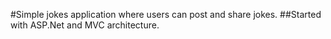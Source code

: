 #Simple jokes application where users can post and share jokes.
##Started with ASP.Net and MVC architecture.
